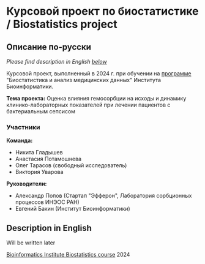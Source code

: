# Курсовой проект по биостатистике \/ Biostatistics project

## Описание по-русски  

*Please find description in English [below](#description-in-english)*  

Курсовой проект, выполненный в 2024 г. при обучении на [программе](https://bioinf.me/education/stat) "Биостатистика и анализ медицинских данных" Института Биоинформатики. 

**Тема проекта:** Оценка влияния гемосорбции на исходы и динамику клинико-лабораторных показателей при лечении пациентов с бактериальным сепсисом  

### Участники  

**Команда:**  
- Никита Гладышев  
- Анастасия Потамошнева  
- Олег Тарасов (свободный исследователь)  
- Виктория Уварова  

**Руководители:**  
- Александр Попов (Стартап "Эфферон", Лаборатория сорбционных процессов ИНЭОС РАН)  
- Евгений Бакин (Институт Биоинформатики)  

## Description in English

Will be written later

[Bioinformatics Institute Biostatistics course](https://bioinf.me/education/stat) 2024  

